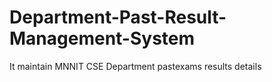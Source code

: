 # Department-Past-Result-Management-System
It maintain MNNIT CSE Department pastexams results details

